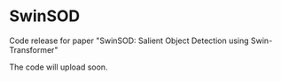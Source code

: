 # SwinSOD
Code release for paper "SwinSOD: Salient Object Detection using Swin-Transformer"

The code will upload soon.
